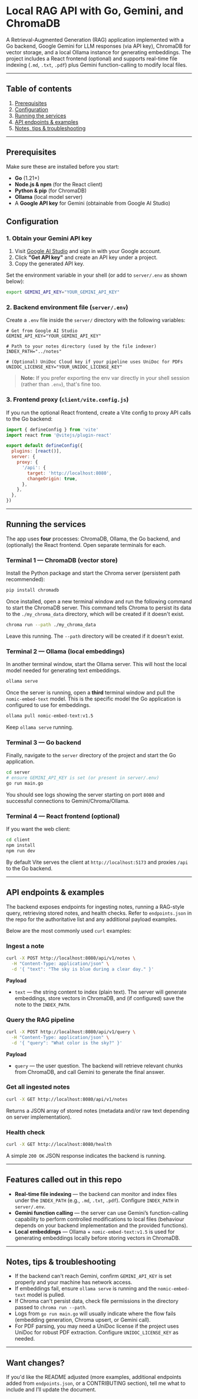 # Local RAG API with Go, Gemini, and ChromaDB

A Retrieval-Augmented Generation (RAG) application implemented with a Go backend, Google Gemini for LLM responses (via API key), ChromaDB for vector storage, and a local Ollama instance for generating embeddings. The project includes a React frontend (optional) and supports real-time file indexing (`.md`, `.txt`, `.pdf`) plus Gemini function-calling to modify local files.

---

## Table of contents

1. [Prerequisites](#prerequisites)
2. [Configuration](#configuration)
3. [Running the services](#running-the-services)
4. [API endpoints & examples](#api-endpoints--examples)
5. [Notes, tips & troubleshooting](#notes-tips--troubleshooting)

---

## Prerequisites

Make sure these are installed before you start:

* **Go** (1.21+)
* **Node.js & npm** (for the React client)
* **Python & pip** (for ChromaDB)
* **Ollama** (local model server)
* A **Google API key** for Gemini (obtainable from Google AI Studio)

## Configuration

### 1. Obtain your Gemini API key

1. Visit [Google AI Studio](https://aistudio.google.com/) and sign in with your Google account.
2. Click **"Get API key"** and create an API key under a project.
3. Copy the generated API key.

Set the environment variable in your shell (or add to `server/.env` as shown below):

```bash
export GEMINI_API_KEY="YOUR_GEMINI_API_KEY"
```

### 2. Backend environment file (`server/.env`)

Create a `.env` file inside the `server/` directory with the following variables:

```env
# Get from Google AI Studio
GEMINI_API_KEY="YOUR_GEMINI_API_KEY"

# Path to your notes directory (used by the file indexer)
INDEX_PATH="../notes"

# (Optional) UniDoc Cloud key if your pipeline uses UniDoc for PDFs
UNIDOC_LICENSE_KEY="YOUR_UNIDOC_LICENSE_KEY"
```

> **Note:** If you prefer exporting the env var directly in your shell session (rather than `.env`), that's fine too.

### 3. Frontend proxy (`client/vite.config.js`)

If you run the optional React frontend, create a Vite config to proxy API calls to the Go backend:

```javascript
import { defineConfig } from 'vite'
import react from '@vitejs/plugin-react'

export default defineConfig({
  plugins: [react()],
  server: {
    proxy: {
      '/api': {
        target: 'http://localhost:8080',
        changeOrigin: true,
      },
    },
  },
})
```

---

## Running the services

The app uses **four** processes: ChromaDB, Ollama, the Go backend, and (optionally) the React frontend. Open separate terminals for each.

### Terminal 1 — ChromaDB (vector store)

Install the Python package and start the Chroma server (persistent path recommended):

```bash
pip install chromadb
```

Once installed, open a new terminal window and run the following command to start the ChromaDB server. This command tells Chroma to persist its data to the `./my_chroma_data` directory, which will be created if it doesn't exist.

```bash
chroma run --path ./my_chroma_data
```

Leave this running. The `--path` directory will be created if it doesn't exist.

### Terminal 2 — Ollama (local embeddings)

In another terminal window, start the Ollama server. This will host the local model needed for generating text embeddings.

```bash
ollama serve
```

Once the server is running, open a **third** terminal window and pull the `nomic-embed-text` model. This is the specific model the Go application is configured to use for embeddings.

```bash
ollama pull nomic-embed-text:v1.5
```

Keep `ollama serve` running.

### Terminal 3 — Go backend

Finally, navigate to the `server` directory of the project and start the Go application.

```bash
cd server
# ensure GEMINI_API_KEY is set (or present in server/.env)
go run main.go
```

You should see logs showing the server starting on port `8080` and successful connections to Gemini/Chroma/Ollama.

### Terminal 4 — React frontend (optional)

If you want the web client:

```bash
cd client
npm install
npm run dev
```

By default Vite serves the client at `http://localhost:5173` and proxies `/api` to the Go backend.

---

## API endpoints & examples

The backend exposes endpoints for ingesting notes, running a RAG-style query, retrieving stored notes, and health checks. Refer to `endpoints.json` in the repo for the authoritative list and any additional payload examples.

Below are the most commonly used `curl` examples:

### Ingest a note

```bash
curl -X POST http://localhost:8080/api/v1/notes \
  -H "Content-Type: application/json" \
  -d '{ "text": "The sky is blue during a clear day." }'
```

**Payload**

* `text` — the string content to index (plain text). The server will generate embeddings, store vectors in ChromaDB, and (if configured) save the note to the `INDEX_PATH`.

### Query the RAG pipeline

```bash
curl -X POST http://localhost:8080/api/v1/query \
  -H "Content-Type: application/json" \
  -d '{ "query": "What color is the sky?" }'
```

**Payload**

* `query` — the user question. The backend will retrieve relevant chunks from ChromaDB, and call Gemini to generate the final answer.

### Get all ingested notes

```bash
curl -X GET http://localhost:8080/api/v1/notes
```

Returns a JSON array of stored notes (metadata and/or raw text depending on server implementation).

### Health check

```bash
curl -X GET http://localhost:8080/health
```

A simple `200 OK` JSON response indicates the backend is running.

---

## Features called out in this repo

* **Real-time file indexing** — the backend can monitor and index files under the `INDEX_PATH` (e.g., `.md`, `.txt`, `.pdf`). Configure `INDEX_PATH` in `server/.env`.
* **Gemini function calling** — the server can use Gemini’s function-calling capability to perform controlled modifications to local files (behaviour depends on your backend implementation and the provided functions).
* **Local embeddings** — Ollama + `nomic-embed-text:v1.5` is used for generating embeddings locally before storing vectors in ChromaDB.

---

## Notes, tips & troubleshooting

* If the backend can't reach Gemini, confirm `GEMINI_API_KEY` is set properly and your machine has network access.
* If embeddings fail, ensure `ollama serve` is running and the `nomic-embed-text` model is pulled.
* If Chroma can't persist data, check file permissions in the directory passed to `chroma run --path`.
* Logs from `go run main.go` will usually indicate where the flow fails (embedding generation, Chroma upsert, or Gemini call).
* For PDF parsing, you may need a UniDoc license if the project uses UniDoc for robust PDF extraction. Configure `UNIDOC_LICENSE_KEY` as needed.

---

## Want changes?

If you'd like the README adjusted (more examples, additional endpoints added from `endpoints.json`, or a CONTRIBUTING section), tell me what to include and I’ll update the document.
